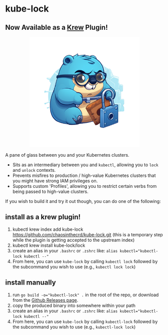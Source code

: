 # kube-lock
## Now Available as a [Krew](https://krew.sigs.k8s.io/) Plugin!

<p align="center">
  <img src="./logo/kube-lock.png" width="350" />
</p>

A pane of glass between you and your Kubernetes clusters.
- Sits as an intermediary between you and `kubectl`, allowing you to `lock` and `unlock` contexts.
- Prevents misfires to production / high-value Kubernetes clusters that you might have strong IAM privileges on.
- Supports custom 'Profiles', allowing you to restrict certain verbs from being passed to high-value clusters.  

If you wish to build it and try it out though, you can do one of the following:

## install as a krew plugin!
1. kubectl krew index add kube-lock https://github.com/chaosinthecrd/kube-lock.git (this is a temporary step while the plugin is getting accepted to the upstream index)
2. kubectl krew install kube-lock/lock
3. create an alias in your `.bashrc` or `.zshrc` like: `alias kubectl="kubectl-lock kubectl --"`
4. From here, you can use `kube-lock` by calling `kubectl lock` followed by the subcommand you wish to use (e.g., `kubectl lock lock`)

## install manually
1. run `go build -o="kubectl-lock" .` in the root of the repo, or download from the [Github Releases page](https://github.com/ChaosInTheCRD/kube-lock/releases).
2. copy the produced binary into somewhere within your path
3. create an alias in your `.bashrc` or `.zshrc` like: `alias kubectl="kubectl-lock kubectl --"`
4. From here, you can use `kube-lock` by calling `kubectl-lock` followed by the subcommand you wish to use (e.g., `kubectl-lock lock`)
